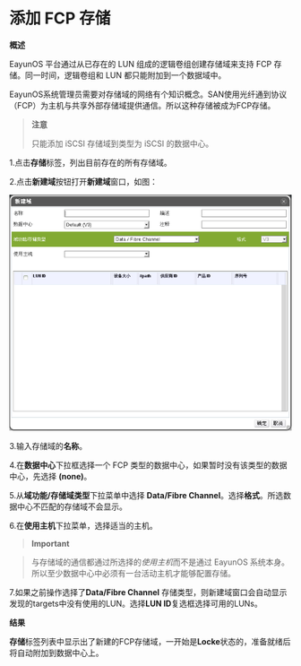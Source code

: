 # 添加 FCP 存储

**概述**

EayunOS 平台通过从已存在的 LUN 组成的逻辑卷组创建存储域来支持 FCP
存储。同一时间，逻辑卷组和 LUN 都只能附加到一个数据域中。

EayunOS系统管理员需要对存储域的网络有个知识概念。SAN使用光纤通到协议（FCP）为主机与共享外部存储域提供通信。所以这种存储被成为FCP存储。

>**注意**
>
>只能添加 iSCSI 存储域到类型为 iSCSI 的数据中心。

1.点击**存储**标签，列出目前存在的所有存储域。

2.点击**新建域**按钮打开**新建域**窗口，如图：

![添加FCP存储](../images/storage-add-fcp.png)

3.输入存储域的**名称**。

4.在**数据中心**下拉框选择一个 FCP
类型的数据中心，如果暂时没有该类型的数据中心，先选择 **(none)**。

5.从**域功能/存储域类型**下拉菜单中选择 **Data/Fibre Channel**。选择**格式**。所选数据中心不匹配的存储域不会显示。

6.在**使用主机**下拉菜单，选择适当的主机。

> **Important**

> 与存储域的通信都通过所选择的*使用主机*而不是通过 EayunOS
> 系统本身。所以至少数据中心中必须有一台活动主机才能够配置存储。

7.如果之前操作选择了**Data/Fibre Channel** 存储类型，则新建域窗口会自动显示发现的targets中没有使用的LUN。选择**LUN ID**复选框选择可用的LUNs。

**结果**

**存储**标签列表中显示出了新建的FCP存储域，一开始是**Locke**状态的，准备就绪后将自动附加到数据中心上。


